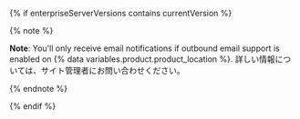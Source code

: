 {% if enterpriseServerVersions contains currentVersion %}

{% note %}

**Note**: You'll only receive email notifications if outbound email support is enabled on {% data variables.product.product_location %}. 詳しい情報については、サイト管理者にお問い合わせください。

{% endnote %}

{% endif %}
